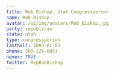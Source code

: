 ```yaml
---
title: Rob Bishop, Utah Congressperson
name: Rob Bishop
avatar: /ui/img/avatars/Rob_Bishop.jpg
party: republican
state: utah
type: congressperson
lasthall: 2003-01-03
phone: 202-225-0453
never: TRUE
twitter: RepRobBishop
---
```

